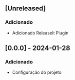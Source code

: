 ## [Unreleased]
### Adicionado
- Adicionado ReleaseIt Plugin

## [0.0.0] - 2024-01-28
### Adicionado
- Configuração do projeto
